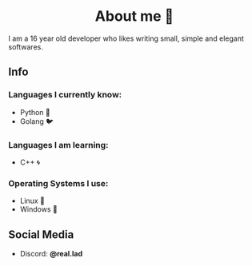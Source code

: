 <h1 align="center">About me 🦅</h1>
I am a 16 year old developer who likes writing small, simple and elegant softwares.

## Info

### Languages I currently know:

- Python 🐍
- Golang 🐦

### Languages I am learning:

- C++ 🌀

### Operating Systems I use:

- Linux 🐧
- Windows 🔷

## Social Media

- Discord: **@real.lad**
